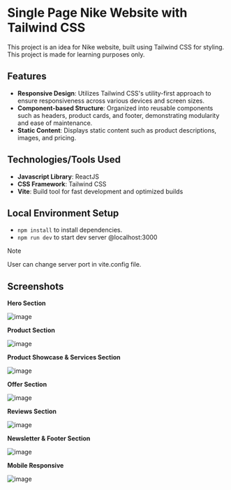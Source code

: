 # Single Page Nike Website with Tailwind CSS

This project is an idea for Nike website, built using Tailwind CSS for styling. This project is made for learning purposes only.

## Features
- **Responsive Design**: Utilizes Tailwind CSS's utility-first approach to ensure responsiveness across various devices and screen sizes.
- **Component-based Structure**: Organized into reusable components such as headers, product cards, and footer, demonstrating modularity and ease of maintenance.
- **Static Content**: Displays static content such as product descriptions, images, and pricing.

## Technologies/Tools Used
- **Javascript Library**: ReactJS
- **CSS Framework**: Tailwind CSS
- **Vite**: Build tool for fast development and optimized builds

## Local Environment Setup
- `npm install` to install dependencies.
- `npm run dev` to start dev server @localhost:3000

> [!NOTE]
> User can change server port in vite.config file.

## Screenshots
**Hero Section**

![image](https://github.com/Ryanprogramming101/nike-tailwindcss/assets/81804247/33ec924f-6cad-4160-bf8a-fbf97804f32a)

**Product Section**

![image](https://github.com/Ryanprogramming101/nike-tailwindcss/assets/81804247/d575f4ed-6fac-40d3-bd30-4d970e1ea89b)

**Product Showcase & Services Section**

![image](https://github.com/Ryanprogramming101/nike-tailwindcss/assets/81804247/87106cf2-718f-415c-81aa-f875f9c54079)

**Offer Section**

![image](https://github.com/Ryanprogramming101/nike-tailwindcss/assets/81804247/b3f35abc-40eb-448a-91c6-aea580559cdd)

**Reviews Section**

![image](https://github.com/Ryanprogramming101/nike-tailwindcss/assets/81804247/3cb1ac71-d481-4126-86c2-de11ec24e6ce)

**Newsletter & Footer Section**

![image](https://github.com/Ryanprogramming101/nike-tailwindcss/assets/81804247/49a25859-c6bf-44fe-93a6-08f9781b77f0)

**Mobile Responsive**

![image](https://github.com/Ryanprogramming101/nike-tailwindcss/assets/81804247/669c09e1-5818-4adc-9e7b-d1704172b0e7)



